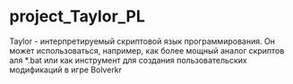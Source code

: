 # project_Taylor_PL
Taylor - интерпретируемый скриптовой язык программирования. Он может использоваться, например, как более мощный аналог скриптов аля *.bat или как инструмент для создания пользовательских модификаций в игре Bolverkr
